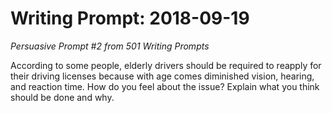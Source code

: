 # Writing Prompt: 2018-09-19

_Persuasive Prompt #2 from 501 Writing Prompts_

According to some people, elderly drivers should be required to reapply for
their driving licenses because with age comes diminished vision, hearing, and
reaction time.  How do you feel about the issue?  Explain what you think should
be done and why.

